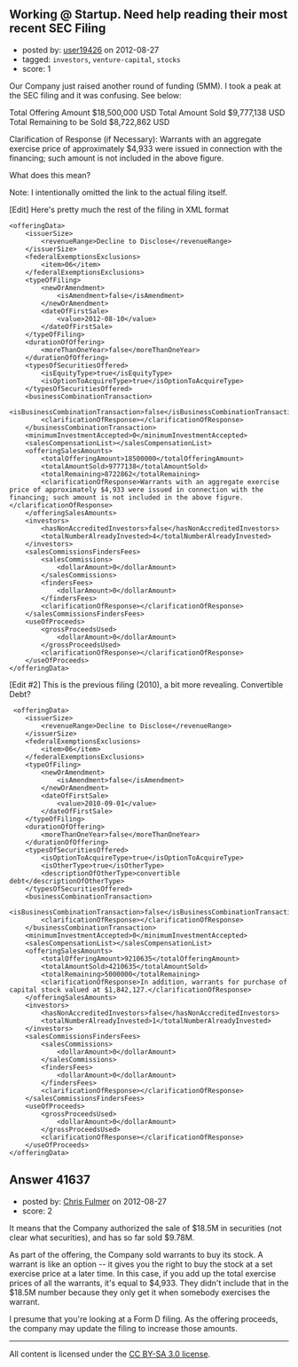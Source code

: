 ## Working @ Startup. Need help reading their most recent SEC Filing

- posted by: [user19426](https://stackexchange.com/users/-1/19426-user19426) on 2012-08-27
- tagged: `investors`, `venture-capital`, `stocks`
- score: 1

Our Company just raised another round of funding (5MM). I took a peak at the SEC filing and it was confusing. See below:

Total Offering Amount $18,500,000 USD  Total Amount Sold $9,777,138 USD Total Remaining to be Sold $8,722,862 USD

Clarification of Response (if Necessary): Warrants with an aggregate exercise price of approximately $4,933 were issued in connection with the financing; such amount is not included in the above figure.

What does this mean?

Note: I intentionally omitted the link to the actual filing itself.


[Edit] Here's pretty much the rest of the filing in XML format

    <offeringData>
        <issuerSize>
            <revenueRange>Decline to Disclose</revenueRange>
        </issuerSize>
        <federalExemptionsExclusions>
            <item>06</item>
        </federalExemptionsExclusions>
        <typeOfFiling>
            <newOrAmendment>
                <isAmendment>false</isAmendment>
            </newOrAmendment>
            <dateOfFirstSale>
                <value>2012-08-10</value>
            </dateOfFirstSale>
        </typeOfFiling>
        <durationOfOffering>
            <moreThanOneYear>false</moreThanOneYear>
        </durationOfOffering>
        <typesOfSecuritiesOffered>
            <isEquityType>true</isEquityType>
            <isOptionToAcquireType>true</isOptionToAcquireType>
        </typesOfSecuritiesOffered>
        <businessCombinationTransaction>
            <isBusinessCombinationTransaction>false</isBusinessCombinationTransaction>
            <clarificationOfResponse></clarificationOfResponse>
        </businessCombinationTransaction>
        <minimumInvestmentAccepted>0</minimumInvestmentAccepted>
        <salesCompensationList></salesCompensationList>
        <offeringSalesAmounts>
            <totalOfferingAmount>18500000</totalOfferingAmount>
            <totalAmountSold>9777138</totalAmountSold>
            <totalRemaining>8722862</totalRemaining>
            <clarificationOfResponse>Warrants with an aggregate exercise price of approximately $4,933 were issued in connection with the financing; such amount is not included in the above figure.</clarificationOfResponse>
        </offeringSalesAmounts>
        <investors>
            <hasNonAccreditedInvestors>false</hasNonAccreditedInvestors>
            <totalNumberAlreadyInvested>4</totalNumberAlreadyInvested>
        </investors>
        <salesCommissionsFindersFees>
            <salesCommissions>
                <dollarAmount>0</dollarAmount>
            </salesCommissions>
            <findersFees>
                <dollarAmount>0</dollarAmount>
            </findersFees>
            <clarificationOfResponse></clarificationOfResponse>
        </salesCommissionsFindersFees>
        <useOfProceeds>
            <grossProceedsUsed>
                <dollarAmount>0</dollarAmount>
            </grossProceedsUsed>
            <clarificationOfResponse></clarificationOfResponse>
        </useOfProceeds>
    </offeringData>

[Edit #2] This is the previous filing (2010), a bit more revealing. Convertible Debt?

     <offeringData>
        <issuerSize>
            <revenueRange>Decline to Disclose</revenueRange>
        </issuerSize>
        <federalExemptionsExclusions>
            <item>06</item>
        </federalExemptionsExclusions>
        <typeOfFiling>
            <newOrAmendment>
                <isAmendment>false</isAmendment>
            </newOrAmendment>
            <dateOfFirstSale>
                <value>2010-09-01</value>
            </dateOfFirstSale>
        </typeOfFiling>
        <durationOfOffering>
            <moreThanOneYear>false</moreThanOneYear>
        </durationOfOffering>
        <typesOfSecuritiesOffered>
            <isOptionToAcquireType>true</isOptionToAcquireType>
            <isOtherType>true</isOtherType>
            <descriptionOfOtherType>convertible debt</descriptionOfOtherType>
        </typesOfSecuritiesOffered>
        <businessCombinationTransaction>
            <isBusinessCombinationTransaction>false</isBusinessCombinationTransaction>
            <clarificationOfResponse></clarificationOfResponse>
        </businessCombinationTransaction>
        <minimumInvestmentAccepted>0</minimumInvestmentAccepted>
        <salesCompensationList></salesCompensationList>
        <offeringSalesAmounts>
            <totalOfferingAmount>9210635</totalOfferingAmount>
            <totalAmountSold>4210635</totalAmountSold>
            <totalRemaining>5000000</totalRemaining>
            <clarificationOfResponse>In addition, warrants for purchase of capital stock valued at $1,842,127.</clarificationOfResponse>
        </offeringSalesAmounts>
        <investors>
            <hasNonAccreditedInvestors>false</hasNonAccreditedInvestors>
            <totalNumberAlreadyInvested>1</totalNumberAlreadyInvested>
        </investors>
        <salesCommissionsFindersFees>
            <salesCommissions>
                <dollarAmount>0</dollarAmount>
            </salesCommissions>
            <findersFees>
                <dollarAmount>0</dollarAmount>
            </findersFees>
            <clarificationOfResponse></clarificationOfResponse>
        </salesCommissionsFindersFees>
        <useOfProceeds>
            <grossProceedsUsed>
                <dollarAmount>0</dollarAmount>
            </grossProceedsUsed>
            <clarificationOfResponse></clarificationOfResponse>
        </useOfProceeds>
    </offeringData>


## Answer 41637

- posted by: [Chris Fulmer](https://stackexchange.com/users/-1/17026-chris-fulmer) on 2012-08-27
- score: 2

It means that the Company authorized the sale of $18.5M in securities (not clear what securities), and has so far sold $9.78M.  

As part of the offering, the Company sold warrants to buy its stock.  A warrant is like an option -- it gives you the right to buy the stock at a set exercise price at a later time.  In this case, if you add up the total exercise prices of all the warrants, it's equal to $4,933.  They didn't include that in the $18.5M number because they only get it when somebody exercises the warrant.

I presume that you're looking at a Form D filing.  As the offering proceeds, the company may update the filing to increase those amounts.




---

All content is licensed under the [CC BY-SA 3.0 license](https://creativecommons.org/licenses/by-sa/3.0/).
